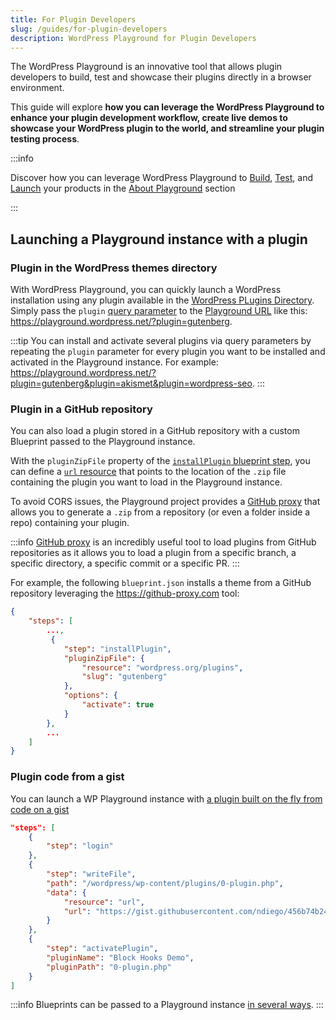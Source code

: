 ```yaml
---
title: For Plugin Developers
slug: /guides/for-plugin-developers
description: WordPress Playground for Plugin Developers
---
```


The WordPress Playground is an innovative tool that allows plugin developers to build, test and showcase their plugins directly in a browser environment.

This guide will explore **how you can leverage the WordPress Playground to enhance your plugin development workflow, create live demos to showcase your WordPress plugin to the world, and streamline your plugin testing process**.

:::info

Discover how you can leverage WordPress Playground to [Build](/about/build), [Test](/about/test), and [Launch](/about/launch) your products in the [About Playground](/about) section

:::

## Launching a Playground instance with a plugin

### Plugin in the WordPress themes directory

With WordPress Playground, you can quickly launch a WordPress installation using any plugin available in the [WordPress PLugins Directory](https://wordpress.org/plugins/). Simply pass the `plugin` [query parameter](/developers/apis/query-api) to the [Playground URL](https://playground.wordpress.net) like this: https://playground.wordpress.net/?plugin=gutenberg.

:::tip
You can install and activate several plugins via query parameters by repeating the `plugin` parameter for every plugin you want to be installed and activated in the Playground instance. For example: https://playground.wordpress.net/?plugin=gutenberg&plugin=akismet&plugin=wordpress-seo.
:::

### Plugin in a GitHub repository

You can also load a plugin stored in a GitHub repository with a custom Blueprint passed to the Playground instance.

With the `pluginZipFile` property of the [`installPlugin` blueprint step](/blueprints/steps#installPlugin), you can define a [`url` resource](/blueprints/steps/resources#urlreference) that points to the location of the `.zip` file containing the plugin you want to load in the Playground instance.

To avoid CORS issues, the Playground project provides a [GitHub proxy](https://playground.wordpress.net/proxy) that allows you to generate a `.zip` from a repository (or even a folder inside a repo) containing your plugin.

:::info
[GitHub proxy](https://playground.wordpress.net/proxy) is an incredibly useful tool to load plugins from GitHub repositories as it allows you to load a plugin from a specific branch, a specific directory, a specific commit or a specific PR.
:::

For example, the following `blueprint.json` installs a theme from a GitHub repository leveraging the https://github-proxy.com tool:

```json
{
	"steps": [
        ...,
		 {
            "step": "installPlugin",
            "pluginZipFile": {
                "resource": "wordpress.org/plugins",
                "slug": "gutenberg"
            },
            "options": {
                "activate": true
            }
        },
        ...
	]
}
```

### Plugin code from a gist

You can launch a WP Playground instance with [a plugin built on the fly from code on a gist](https://playground.wordpress.net/builder/builder.html?blueprint-url=https://raw.githubusercontent.com/wordpress/blueprints/trunk/blueprints/install-plugin-from-gist/blueprint.json#{%22meta%22:{%22title%22:%22Install%20plugin%20from%20a%20gist%22,%22author%22:%22zieladam%22,%22description%22:%22Install%20and%20activate%20a%20WordPress%20plugin%20from%20a%20.php%20file%20stored%20in%20a%20gist.%22,%22categories%22:[%22plugins%22]},%22landingPage%22:%22/wp-admin/plugins.php%22,%22preferredVersions%22:{%22wp%22:%22beta%22,%22php%22:%228.0%22},%22steps%22:[{%22step%22:%22login%22},{%22step%22:%22writeFile%22,%22path%22:%22/wordpress/wp-content/plugins/0-plugin.php%22,%22data%22:{%22resource%22:%22url%22,%22url%22:%22https://gist.githubusercontent.com/ndiego/456b74b243d86c97cda89264c68cbdee/raw/ff00cf25e6eebe4f5a4eaecff10286f71e65340b/block-hooks-demo.php%22}},{%22step%22:%22activatePlugin%22,%22pluginName%22:%22Block%20Hooks%20Demo%22,%22pluginPath%22:%220-plugin.php%22}]})

```json
"steps": [
    {
        "step": "login"
    },
    {
        "step": "writeFile",
        "path": "/wordpress/wp-content/plugins/0-plugin.php",
        "data": {
            "resource": "url",
            "url": "https://gist.githubusercontent.com/ndiego/456b74b243d86c97cda89264c68cbdee/raw/ff00cf25e6eebe4f5a4eaecff10286f71e65340b/block-hooks-demo.php"
        }
    },
    {
        "step": "activatePlugin",
        "pluginName": "Block Hooks Demo",
        "pluginPath": "0-plugin.php"
    }
]
```

:::info
Blueprints can be passed to a Playground instance [in several ways](/blueprints/using-blueprints).
:::
